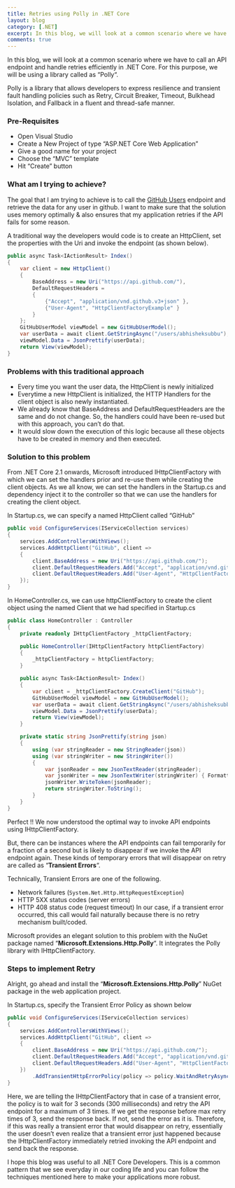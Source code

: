 ```yaml
---
title: Retries using Polly in .NET Core
layout: blog
category: [.NET]
excerpt: In this blog, we will look at a common scenario where we have to call an API endpoint and handle retries efficiently in .NET Core. For this purpose, we will be using a library called as “Polly“.
comments: true
---
```


In this blog, we will look at a common scenario where we have to call an API endpoint and handle retries efficiently in .NET Core. For this purpose, we will be using a library called as “Polly“.

Polly is a library that allows developers to express resilience and transient fault handling policies such as Retry, Circuit Breaker, Timeout, Bulkhead Isolation, and Fallback in a fluent and thread-safe manner.

### Pre-Requisites

- Open Visual Studio
- Create a New Project of type “ASP.NET Core Web Application”
- Give a good name for your project
- Choose the “MVC” template
- Hit “Create” button

### What am I trying to achieve?

The goal that I am trying to achieve is to call the [GitHub Users](https://api.github.com/users) endpoint and retrieve the data for any user in github. I want to make sure that the solution uses memory optimally & also ensures that my application retries if the API fails for some reason.

A traditional way the developers would code is to create an HttpClient, set the properties with the Uri and invoke the endpoint (as shown below).

```csharp
public async Task<IActionResult> Index()
{
    var client = new HttpClient()
    {
        BaseAddress = new Uri("https://api.github.com/"),
        DefaultRequestHeaders =
        {
            {"Accept", "application/vnd.github.v3+json" },
            {"User-Agent", "HttpClientFactoryExample" }
        }
    };
    GitHubUserModel viewModel = new GitHubUserModel();
    var userData = await client.GetStringAsync("/users/abhisheksubbu");
    viewModel.Data = JsonPrettify(userData);
    return View(viewModel);
}
```

### Problems with this traditional approach

- Every time you want the user data, the HttpClient is newly initialized
- Everytime a new HttpClient is initialized, the HTTP Handlers for the client object is also newly instantiated.
- We already know that BaseAddress and DefaultRequestHeaders are the same and do not change. So, the handlers could have been re-used but with this approach, you can’t do that.
- It would slow down the execution of this logic because all these objects have to be created in memory and then executed.

### Solution to this problem

From .NET Core 2.1 onwards, Microsoft introduced IHttpClientFactory with which we can set the handlers prior and re-use them while creating the client objects. As we all know, we can set the handlers in the Startup.cs and dependency inject it to the controller so that we can use the handlers for creating the client object.

In Startup.cs, we can specify a named HttpClient called “GitHub”

```csharp
public void ConfigureServices(IServiceCollection services)
{
    services.AddControllersWithViews();
    services.AddHttpClient("GitHub", client =>
    {
        client.BaseAddress = new Uri("https://api.github.com/");
        client.DefaultRequestHeaders.Add("Accept", "application/vnd.github.v3+json");
        client.DefaultRequestHeaders.Add("User-Agent", "HttpClientFactoryExample");
    });
}
```

In HomeController.cs, we can use httpClientFactory to create the client object using the named Client that we had specified in Startup.cs

```csharp
public class HomeController : Controller
{
    private readonly IHttpClientFactory _httpClientFactory;

    public HomeController(IHttpClientFactory httpClientFactory)
    {
        _httpClientFactory = httpClientFactory;
    }

    public async Task<IActionResult> Index()
    {
        var client = _httpClientFactory.CreateClient("GitHub");
        GitHubUserModel viewModel = new GitHubUserModel();
        var userData = await client.GetStringAsync("/users/abhisheksubbu");
        viewModel.Data = JsonPrettify(userData);
        return View(viewModel);
    }

    private static string JsonPrettify(string json)
    {
        using (var stringReader = new StringReader(json))
        using (var stringWriter = new StringWriter())
        {
            var jsonReader = new JsonTextReader(stringReader);
            var jsonWriter = new JsonTextWriter(stringWriter) { Formatting = Formatting.Indented };
            jsonWriter.WriteToken(jsonReader);
            return stringWriter.ToString();
        }
    }
}
```

Perfect !! We now understood the optimal way to invoke API endpoints using IHttpClientFactory.

But, there can be instances where the API endpoints can fail temporarily for a fraction of a second but is likely to disappear if we invoke the API endpoint again. These kinds of temporary errors that will disappear on retry are called as “**Transient Errors**“.

Technically, Transient Errors are one of the following.

- Network failures (`System.Net.Http.HttpRequestException`)
- HTTP 5XX status codes (server errors)
- HTTP 408 status code (request timeout)
  In our case, if a transient error occurred, this call would fail naturally because there is no retry mechanism built/coded.

Microsoft provides an elegant solution to this problem with the NuGet package named “**Microsoft.Extensions.Http.Polly**“. It integrates the Polly library with IHttpClientFactory.

### Steps to implement Retry

Alright, go ahead and install the “**Microsoft.Extensions.Http.Polly**” NuGet package in the web application project.

In Startup.cs, specify the Transient Error Policy as shown below

```csharp
public void ConfigureServices(IServiceCollection services)
{
    services.AddControllersWithViews();
    services.AddHttpClient("GitHub", client =>
    {
        client.BaseAddress = new Uri("https://api.github.com/");
        client.DefaultRequestHeaders.Add("Accept", "application/vnd.github.v3+json");
        client.DefaultRequestHeaders.Add("User-Agent", "HttpClientFactoryExample");
    })
        .AddTransientHttpErrorPolicy(policy => policy.WaitAndRetryAsync(3, _ => TimeSpan.FromMilliseconds(300)));
}
```

Here, we are telling the IHttpClientFactory that in case of a transient error, the policy is to wait for 3 seconds (300 milliseconds) and retry the API endpoint for a maximum of 3 times. If we get the response before max retry times of 3, send the response back. If not, send the error as it is. Therefore, if this was really a transient error that would disappear on retry, essentially the user doesn’t even realize that a transient error just happened because the IHttpClientFactory immediately retried invoking the API endpoint and send back the response.

I hope this blog was useful to all .NET Core Developers. This is a common pattern that we see everyday in our coding life and you can follow the techniques mentioned here to make your applications more robust.
